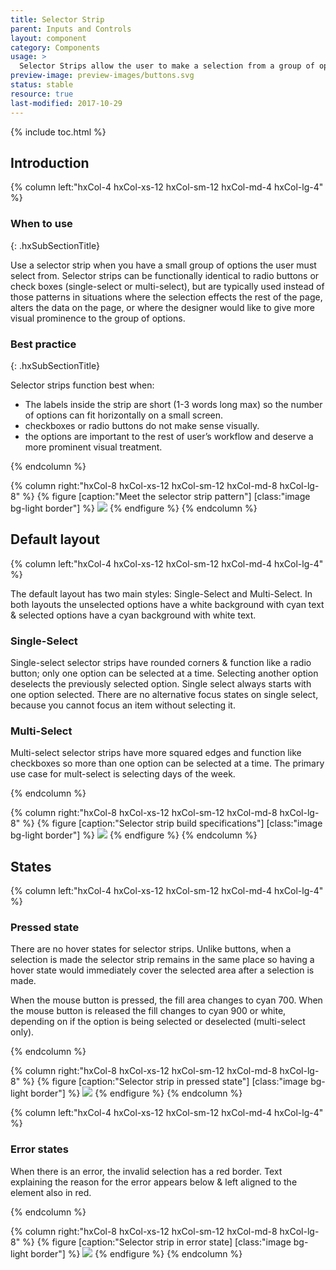 ```yaml
---
title: Selector Strip
parent: Inputs and Controls
layout: component
category: Components
usage: >
  Selector Strips allow the user to make a selection from a group of options. This pattern is a more visually prominent alternative to check boxes (multi-select) or radio buttons (single-select).
preview-image: preview-images/buttons.svg
status: stable
resource: true
last-modified: 2017-10-29
---
```


{% include toc.html %}

## Introduction

<div class="hxRow">


{% column left:"hxCol-4 hxCol-xs-12 hxCol-sm-12 hxCol-md-4 hxCol-lg-4" %}

### When to use
{: .hxSubSectionTitle}

Use a selector strip when you have a small group of options the user must select from. Selector strips can be functionally identical to radio buttons or check boxes (single-select or multi-select), but are typically used instead of those patterns in situations where the selection effects the rest of the page, alters the data on the page, or where the designer would like to give more visual prominence to the group of options.

### Best practice
{: .hxSubSectionTitle}

Selector strips function best when:
- The labels inside the strip are short (1-3 words long max) so the number of options can fit horizontally on a small screen.
- checkboxes or radio buttons do not make sense visually.
- the options are important to the rest of user’s workflow and deserve a more prominent visual treatment. 	


{% endcolumn %}

{% column right:"hxCol-8 hxCol-xs-12 hxCol-sm-12 hxCol-md-8 hxCol-lg-8" %}
{% figure [caption:"Meet the selector strip pattern"] [class:"image bg-light border"] %}
![]({{site.url}}/assets/images/components/inputs-and-controls/selector-strip/select-strip-hero.svg)
{% endfigure %}
{% endcolumn %}

</div>

## Default layout

<div class="hxRow">

{% column left:"hxCol-4 hxCol-xs-12 hxCol-sm-12 hxCol-md-4 hxCol-lg-4" %}

The default layout has two main styles: Single-Select and Multi-Select. In both layouts the unselected options have a white background with cyan text & selected options have a cyan background with white text. 

### Single-Select 

Single-select selector strips have rounded corners & function like a radio button; only one option can be selected at a time. Selecting another option deselects the previously selected option. Single select always starts with one option selected. There are no alternative focus states on single select, because you cannot focus an item without selecting it.

### Multi-Select

Multi-select selector strips have more squared edges and function like checkboxes so more than one option can be selected at a time. The primary use case for mult-select is selecting days of the week.

{% endcolumn %}

{% column right:"hxCol-8 hxCol-xs-12 hxCol-sm-12 hxCol-md-8 hxCol-lg-8" %}
{% figure [caption:"Selector strip build specifications"] [class:"image bg-light border"] %}
![]({{site.url}}/assets/images/components/inputs-and-controls/selector-strip/select-strip-default.svg)
{% endfigure %}
{% endcolumn %}


</div>

## States

<div class="hxRow">

{% column left:"hxCol-4 hxCol-xs-12 hxCol-sm-12 hxCol-md-4 hxCol-lg-4" %}

### Pressed state

There are no hover states for selector strips. Unlike buttons, when a selection is made the selector strip remains in the same place so having a hover state would immediately cover the selected area after a selection is made.

When the mouse button is pressed, the fill area changes to cyan 700. When the mouse button is released the fill changes to cyan 900 or white, depending on if the option is being selected or deselected (multi-select only).

{% endcolumn %}

{% column right:"hxCol-8 hxCol-xs-12 hxCol-sm-12 hxCol-md-8 hxCol-lg-8" %}
{% figure [caption:"Selector strip in pressed state"] [class:"image bg-light border"] %}
![]({{site.url}}/assets/images/components/inputs-and-controls/selector-strip/select-strip-pressed.svg)
{% endfigure %}
{% endcolumn %}
	
</div>

<div class="hxRow">

{% column left:"hxCol-4 hxCol-xs-12 hxCol-sm-12 hxCol-md-4 hxCol-lg-4" %}

### Error states

When there is an error, the invalid selection has a red border. Text explaining the reason for the error appears below & left aligned to the element also in red.

{% endcolumn %}

{% column right:"hxCol-8 hxCol-xs-12 hxCol-sm-12 hxCol-md-8 hxCol-lg-8" %}
{% figure [caption:"Selector strip in error state] [class:"image bg-light border"] %}
![]({{site.url}}/assets/images/components/inputs-and-controls/selector-strip/select-strip-error.svg)
{% endfigure %}
{% endcolumn %}
	
</div>